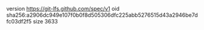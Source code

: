 version https://git-lfs.github.com/spec/v1
oid sha256:a2906dc949e107f0b0f8d505306dfc225abb5276515d43a2946be7dfc03df2f5
size 3633
